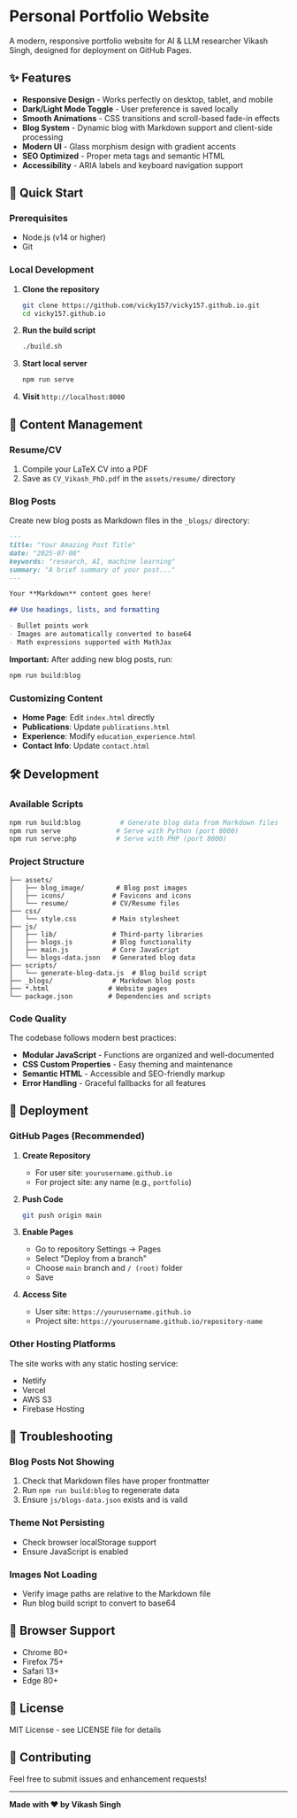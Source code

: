 # Personal Portfolio Website

A modern, responsive portfolio website for AI & LLM researcher Vikash Singh, designed for deployment on GitHub Pages.

## ✨ Features

- **Responsive Design** - Works perfectly on desktop, tablet, and mobile
- **Dark/Light Mode Toggle** - User preference is saved locally
- **Smooth Animations** - CSS transitions and scroll-based fade-in effects
- **Blog System** - Dynamic blog with Markdown support and client-side processing
- **Modern UI** - Glass morphism design with gradient accents
- **SEO Optimized** - Proper meta tags and semantic HTML
- **Accessibility** - ARIA labels and keyboard navigation support

## 🚀 Quick Start

### Prerequisites

- Node.js (v14 or higher)
- Git

### Local Development

1. **Clone the repository**
   ```bash
   git clone https://github.com/vicky157/vicky157.github.io.git
   cd vicky157.github.io
   ```

2. **Run the build script**
   ```bash
   ./build.sh
   ```

3. **Start local server**
   ```bash
   npm run serve
   ```

4. **Visit** `http://localhost:8000`

## 📝 Content Management

### Resume/CV

1. Compile your LaTeX CV into a PDF
2. Save as `CV_Vikash_PhD.pdf` in the `assets/resume/` directory

### Blog Posts

Create new blog posts as Markdown files in the `_blogs/` directory:

```markdown
---
title: "Your Amazing Post Title"
date: "2025-07-08"
keywords: "research, AI, machine learning"
summary: "A brief summary of your post..."
---

Your **Markdown** content goes here!

## Use headings, lists, and formatting

- Bullet points work
- Images are automatically converted to base64
- Math expressions supported with MathJax
```

**Important:** After adding new blog posts, run:
```bash
npm run build:blog
```

### Customizing Content

- **Home Page**: Edit `index.html` directly
- **Publications**: Update `publications.html`
- **Experience**: Modify `education_experience.html`
- **Contact Info**: Update `contact.html`

## 🛠️ Development

### Available Scripts

```bash
npm run build:blog          # Generate blog data from Markdown files
npm run serve              # Serve with Python (port 8000)
npm run serve:php          # Serve with PHP (port 8000)
```

### Project Structure

```
├── assets/
│   ├── blog_image/        # Blog post images
│   ├── icons/            # Favicons and icons
│   └── resume/           # CV/Resume files
├── css/
│   └── style.css         # Main stylesheet
├── js/
│   ├── lib/              # Third-party libraries
│   ├── blogs.js          # Blog functionality
│   ├── main.js           # Core JavaScript
│   └── blogs-data.json   # Generated blog data
├── scripts/
│   └── generate-blog-data.js  # Blog build script
├── _blogs/               # Markdown blog posts
├── *.html               # Website pages
└── package.json         # Dependencies and scripts
```

### Code Quality

The codebase follows modern best practices:

- **Modular JavaScript** - Functions are organized and well-documented
- **CSS Custom Properties** - Easy theming and maintenance
- **Semantic HTML** - Accessible and SEO-friendly markup
- **Error Handling** - Graceful fallbacks for all features

## 🚢 Deployment

### GitHub Pages (Recommended)

1. **Create Repository**
   - For user site: `yourusername.github.io`
   - For project site: any name (e.g., `portfolio`)

2. **Push Code**
   ```bash
   git push origin main
   ```

3. **Enable Pages**
   - Go to repository Settings → Pages
   - Select "Deploy from a branch"
   - Choose `main` branch and `/ (root)` folder
   - Save

4. **Access Site**
   - User site: `https://yourusername.github.io`
   - Project site: `https://yourusername.github.io/repository-name`

### Other Hosting Platforms

The site works with any static hosting service:
- Netlify
- Vercel
- AWS S3
- Firebase Hosting

## 🔧 Troubleshooting

### Blog Posts Not Showing

1. Check that Markdown files have proper frontmatter
2. Run `npm run build:blog` to regenerate data
3. Ensure `js/blogs-data.json` exists and is valid

### Theme Not Persisting

- Check browser localStorage support
- Ensure JavaScript is enabled

### Images Not Loading

- Verify image paths are relative to the Markdown file
- Run blog build script to convert to base64

## 📱 Browser Support

- Chrome 80+
- Firefox 75+
- Safari 13+
- Edge 80+

## 📄 License

MIT License - see LICENSE file for details

## 🤝 Contributing

Feel free to submit issues and enhancement requests!

---

**Made with ❤️ by Vikash Singh**